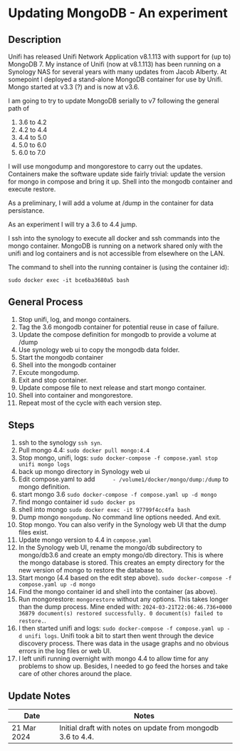 Updating MongoDB - An experiment
============================================================================

## Description
Unifi has released Unifi Network Application v8.1.113 with support for (up to) MongoDB 7. My instance of Unifi (now at v8.1.113) has been running on a Synology NAS for several years with many updates from Jacob Alberty. At somepoint I deployed a stand-alone MongoDB container for use by Unifi. Mongo started at v3.3 (?) and is now at v3.6. 

I am going to try to update MongoDB serially to v7 following the general path of

1. 3.6 to 4.2
1. 4.2 to 4.4
1. 4.4 to 5.0
1. 5.0 to 6.0
1. 6.0 to 7.0

I will use mongodump and mongorestore to carry out the updates. Containers make the software update side fairly trivial: update the version for mongo in compose and bring it up. Shell into the mongodb container and execute restore.

As a preliminary, I will add a volume at /dump in the container for data persistance.

As an experiment I will try a 3.6 to 4.4 jump.

I ssh into the synology to execute all docker and ssh commands into the mongo container. MongoDB is running on a network shared only with the unifi and log containers and is not accessible from elsewhere on the LAN. 

The command to shell into the running container is (using the container id):
```
sudo docker exec -it bce6ba3680a5 bash
```

## General Process
1. Stop unifi, log, and mongo containers.
2. Tag the 3.6 mongodb container for potential reuse in case of failure.
2. Update the compose definition for mongodb to provide a volume at /dump
1. Use synology web ui to copy the mongodb data folder.
2. Start the mongodb container
2. Shell into the mongodb container
2. Excute mongodump.
2. Exit and stop container.
2. Update compose file to next release and start mongo container.
3. Shell into container and mongorestore.
3. Repeat most of the cycle with each version step.

## Steps
1. ssh to the synology ```ssh syn```. 
1. Pull mongo 4.4: ```sudo docker pull mongo:4.4```
1. Stop mongo, unifi, logs: ```sudo docker-compose -f compose.yaml stop unifi mongo logs```
1. back up mongo directory in Synology web ui
1. Edit compose.yaml to add ```     - /volume1/docker/mongo/dump:/dump``` to mongo definition.
1. start mongo 3.6 ```sudo docker-compose -f compose.yaml up -d mongo```
2. find mongo container id ```sudo docker ps```
2. shell into mongo ```sudo docker exec -it 97799f4cc4fa bash```
2. Dump mongo ```mongodump```. No command line options needed. And exit.
2. Stop mongo. You can also verify in the Synology web UI that the dump files exist.
2. Update mongo version to 4.4 in ```compose.yaml```
2. In the Synology web UI, rename the mongo/db subdirectory to mongo/db3.6 and create an empty mongo/db directory. This is where the mongo database is stored. This creates an empty directory for the new version of mongo to restore the database to.
2. Start mongo (4.4 based on the edit step above). ```sudo docker-compose -f compose.yaml up -d mongo```
3. Find the mongo container id and shell into the container (as above).
3. Run mongorestore: ```mongorestore``` without any options. This takes longer than the dump process. Mine ended with: ```2024-03-21T22:06:46.736+0000	36879 document(s) restored successfully. 0 document(s) failed to restore.```.
3. I then started unifi and logs: ```sudo docker-compose -f compose.yaml up -d unifi logs```. Unifi took a bit to start then went through the device discovery process. There was data in the usage graphs and no obvious errors in the log files or web UI.
3. I left unifi running overnight with mongo 4.4 to allow time for any problems to show up. Besides, I needed to go feed the horses and take care of other chores around the place.

## Update Notes
Date        | Notes
----------  | -------------------------------
21 Mar 2024      | Initial draft with notes on update from mongodb 3.6 to 4.4.


